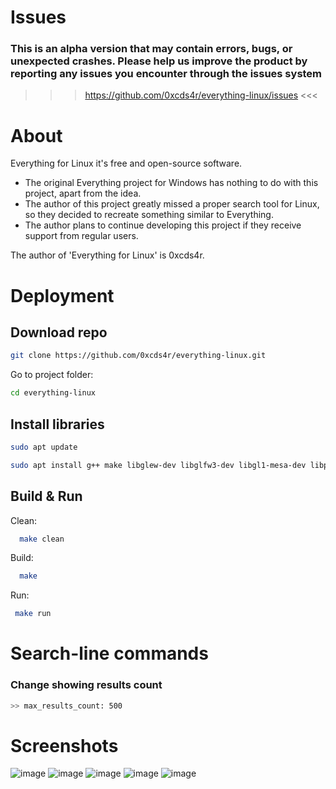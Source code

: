 # Issues
### This is an alpha version that may contain errors, bugs, or unexpected crashes. Please help us improve the product by reporting any issues you encounter through the issues system
>>> https://github.com/0xcds4r/everything-linux/issues <<<

# About
Everything for Linux it's free and open-source software.

- The original Everything project for Windows has nothing to do with this project, apart from the idea.
- The author of this project greatly missed a proper search tool for Linux, so they decided to recreate something similar to Everything.
- The author plans to continue developing this project if they receive support from regular users.

The author of 'Everything for Linux' is 0xcds4r.

# Deployment

## Download repo
```bash
git clone https://github.com/0xcds4r/everything-linux.git
```
Go to project folder:
```bash
cd everything-linux
```

## Install libraries

```bash
sudo apt update
```

```bash
sudo apt install g++ make libglew-dev libglfw3-dev libgl1-mesa-dev libpthread-stubs0-dev
```

## Build & Run
Clean:
```bash
  make clean
```
Build:
```bash
  make
 ``` 
 Run:
 ```bash
  make run
```

# Search-line commands

### Change showing results count
```bash
>> max_results_count: 500
```

# Screenshots
![image](https://github.com/user-attachments/assets/66bdcd03-7149-4484-9c90-cc2338815638)
![image](https://github.com/user-attachments/assets/cd45f70b-c2c3-4179-918b-2ebe4368767e)
![image](https://github.com/user-attachments/assets/c3ee45f0-59ca-4efa-9c2b-d950b7302168)
![image](https://github.com/user-attachments/assets/cd6a0f46-0718-411a-b4a1-26822fd0acc1)
![image](https://github.com/user-attachments/assets/b29bf5db-4acb-4561-aa5b-0fa7d704ff14)


